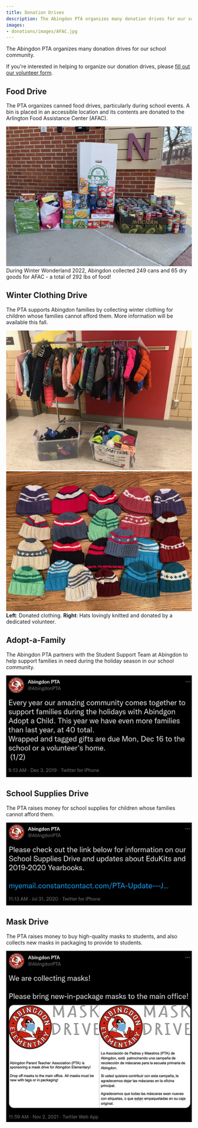 ```yaml
---
title: Donation Drives
description: The Abingdon PTA organizes many donation drives for our school community.
images:
- donations/images/AFAC.jpg
---
```


The Abingdon PTA organizes many donation drives for our school community.

If you're interested in helping to organize our donation drives, please [fill out our volunteer form](https://docs.google.com/forms/d/e/1FAIpQLSdk4KJFIDuigz-EyhdPuWM_GejjZ5rpx9emd6jHxb2xKPQgGA/viewform?usp=sf_link).

## Food Drive

The PTA organizes canned food drives, particularly during school events. A bin is placed in an accessible location and its contents are donated to the Arlington Food Assistance Center (AFAC).

![](images/AFAC.jpg)  
During Winter Wonderland 2022, Abingdon collected 249 cans and 65 dry goods for AFAC - a total of 292 lbs of food!

## Winter Clothing Drive

The PTA supports Abingdon families by collecting winter clothing for children whose families cannot afford them. More information will be available this fall.

![](images/Donation1.jpg)
![](images/Donation2.jpg)  
**Left**: Donated clothing. **Right**: Hats lovingly knitted and donated by a dedicated volunteer.

## Adopt-a-Family

The Abingdon PTA partners with the Student Support Team at Abingdon to help support families in need during the holiday season in our school community.

![](images/1201867065147248642.webp)

## School Supplies Drive

The PTA raises money for school supplies for children whose families cannot afford them.

![](images/1289217662661214208.webp)

## Mask Drive

The PTA raises money to buy high-quality masks to students, and also collects new masks in packaging to provide to students.

![](images/1455565332261883910.webp)